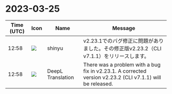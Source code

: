 # 2023-03-25

|Time (UTC)|Icon|Name|Message|
|---|---|---|---|
|12:58|![](https://avatars.slack-edge.com/2018-04-27/354445776386_e258f5ed5ba887b08668_72.jpg)|shinyu|v2.23.1でのバグ修正に問題がありました。その修正版v2.23.2（CLI v7.1.1）をリリースします。|
|12:58|![](https://avatars.slack-edge.com/2023-01-22/4703892366048_dd8fde69fd74a2ed7a1d_72.png)|DeepL Translation|There was a problem with a bug fix in v2.23.1. A corrected version v2.23.2 (CLI v7.1.1) will be released.|

